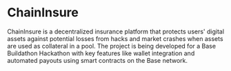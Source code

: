 # ChainInsure
ChainInsure is a decentralized insurance platform that protects users' digital assets against potential losses from hacks and market crashes when assets are used as collateral in a pool. The project is being developed for a Base Buildathon Hackathon with key features like wallet integration and automated payouts using smart contracts on the Base network.
